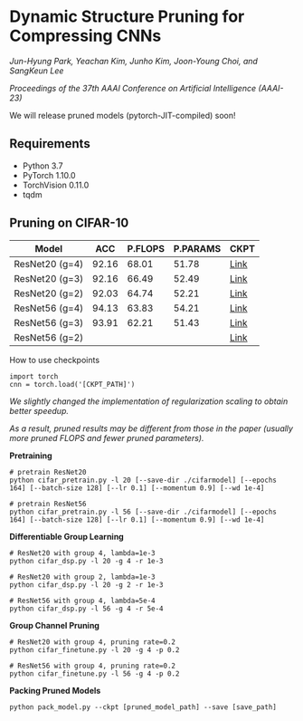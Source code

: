 # Dynamic Structure Pruning for Compressing CNNs

_Jun-Hyung Park, Yeachan Kim, Junho Kim, Joon-Young Choi, and SangKeun Lee_

_Proceedings of the 37th AAAI Conference on Artificial Intelligence (AAAI-23)_

We will release pruned models (pytorch-JIT-compiled) soon!

## Requirements
- Python 3.7
- PyTorch 1.10.0
- TorchVision 0.11.0
- tqdm

## Pruning on CIFAR-10 

| Model           |  ACC  | P.FLOPS | P.PARAMS  | CKPT     |
| --------------- | ----- | ------- | --------- | -------- |
| ResNet20 (g=4)  | 92.16 |  68.01  |   51.78   | [Link](https://github.com/irishev/DSP/raw/main/checkpoints/resnet20_g4.pt) |
| ResNet20 (g=3)  | 92.16 |  66.49  |   52.49   | [Link](https://github.com/irishev/DSP/raw/main/checkpoints/resnet20_g3.pt) |
| ResNet20 (g=2)  | 92.03 |  64.74  |   52.21   | [Link](https://github.com/irishev/DSP/raw/main/checkpoints/resnet20_g2.pt) |
| ResNet56 (g=4)  | 94.13 |  63.83  |   54.21   | [Link](https://github.com/irishev/DSP/raw/main/checkpoints/resnet56_g4.pt) |
| ResNet56 (g=3)  | 93.91 |  62.21  |   51.43   | [Link](https://github.com/irishev/DSP/raw/main/checkpoints/resnet56_g3.pt) |
| ResNet56 (g=2)  |       |         |           | [Link]() |

How to use checkpoints
```
import torch
cnn = torch.load('[CKPT_PATH]')
```

_We slightly changed the implementation of regularization scaling to obtain better speedup._

_As a result, pruned results may be different from those in the paper (usually more pruned FLOPS and fewer pruned parameters)._

**Pretraining**

```
# pretrain ResNet20
python cifar_pretrain.py -l 20 [--save-dir ./cifarmodel] [--epochs 164] [--batch-size 128] [--lr 0.1] [--momentum 0.9] [--wd 1e-4]

# pretrain ResNet56
python cifar_pretrain.py -l 56 [--save-dir ./cifarmodel] [--epochs 164] [--batch-size 128] [--lr 0.1] [--momentum 0.9] [--wd 1e-4]
```

**Differentiable Group Learning**

```
# ResNet20 with group 4, lambda=1e-3
python cifar_dsp.py -l 20 -g 4 -r 1e-3

# ResNet20 with group 2, lambda=1e-3
python cifar_dsp.py -l 20 -g 2 -r 1e-3

# ResNet56 with group 4, lambda=5e-4
python cifar_dsp.py -l 56 -g 4 -r 5e-4
```

**Group Channel Pruning**

```
# ResNet20 with group 4, pruning rate=0.2
python cifar_finetune.py -l 20 -g 4 -p 0.2

# ResNet56 with group 4, pruning rate=0.2
python cifar_finetune.py -l 56 -g 4 -p 0.2

```

**Packing Pruned Models**

```
python pack_model.py --ckpt [pruned_model_path] --save [save_path]
```
